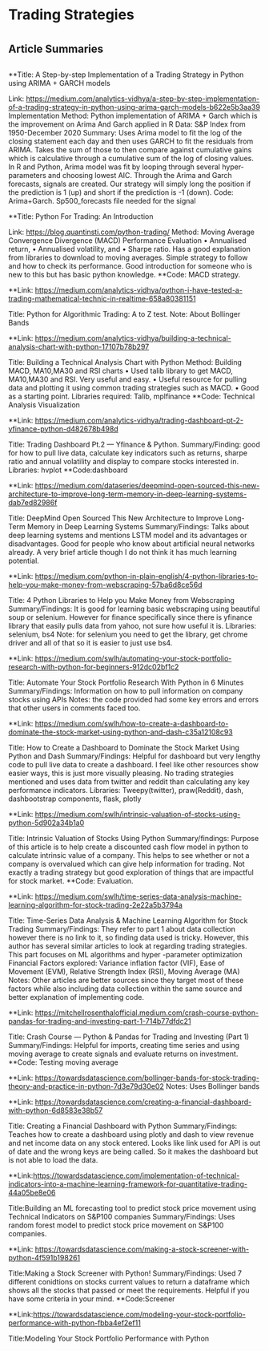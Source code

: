 # Trading Strategies <h1>

## Article Summaries <h2>


**Title: A Step-by-step Implementation of a Trading Strategy in Python using ARIMA + GARCH models

Link: https://medium.com/analytics-vidhya/a-step-by-step-implementation-of-a-trading-strategy-in-python-using-arima-garch-models-b622e5b3aa39 
Implementation Method: Python implementation of ARIMA + Garch which is the improvement on Arima And Garch applied in R
Data: S&P Index from 1950-December 2020
Summary: Uses Arima model to fit the log of the closing statement each day and then uses GARCH to fit the residuals from ARIMA. Takes the sum of those to then compare against cumulative gains which is calculative through a cumulative sum of the log of closing values. 
In R and Python, Arima model was fit by looping through several hyper-parameters and choosing lowest AIC. Through the Arima and Garch forecasts, signals are created. Our strategy will simply long the position if the prediction is 1 (up) and short if the prediction is -1 (down). 
Code: Arima+Garch. Sp500_forecasts file needed for the signal


**Title: Python For Trading: An Introduction

Link: https://blog.quantinsti.com/python-trading/
Method: Moving Average Convergence Divergence (MACD)
Performance Evaluation
•	Annualised return,
•	Annualised volatility, and
•	Sharpe ratio.
Has a good explanation from libraries to download to moving averages. Simple strategy to follow and how to check its performance. Good introduction for someone who is new to this but has basic python knowledge. 
**Code: MACD strategy. 

**Link: https://medium.com/analytics-vidhya/python-i-have-tested-a-trading-mathematical-technic-in-realtime-658a80381151

Title: Python for Algorithmic Trading: A to Z test.
Note: About Bollinger Bands 

**Link: https://medium.com/analytics-vidhya/building-a-technical-analysis-chart-with-python-17107b78b297

Title: Building a Technical Analysis Chart with Python
Method: Building MACD, MA10,MA30 and RSI charts
•	Used talib library to get MACD, MA10,MA30 and RSI. Very useful and easy. 
•	Useful resource for pulling data and plotting it using common trading strategies such as MACD. 
•	Good as a starting point. 
Libraries required: Talib, mplfinance 
**Code: Technical Analysis Visualization

**Link: https://medium.com/analytics-vidhya/trading-dashboard-pt-2-yfinance-python-d482678b498d

Title: Trading Dashboard Pt.2 — Yfinance & Python.
Summary/Finding: good for how to pull live data, calculate key indicators such as returns, sharpe ratio and annual volatility and display to compare stocks interested in. 
Libraries: hvplot
**Code:dashboard 


**Link: https://medium.com/dataseries/deepmind-open-sourced-this-new-architecture-to-improve-long-term-memory-in-deep-learning-systems-dab7ed82986f

Title: DeepMind Open Sourced This New Architecture to Improve Long-Term Memory in Deep Learning Systems
Summary/Findings: Talks about deep learning systems and mentions LSTM model and its advantages or disadvantages. Good for people who know about artificial neural networks already. A very brief article though I do not think it has much learning potential.

**Link: https://medium.com/python-in-plain-english/4-python-libraries-to-help-you-make-money-from-webscraping-57ba6d8ce56d

Title: 4 Python Libraries to Help you Make Money from Webscraping
Summary/Findings: It is good for learning basic webscraping using beautiful soup or selenium. However for finance specifically since there is yfinance library that easily pulls data from yahoo, not sure how useful it is. 
Libraries: selenium, bs4
Note: for selenium you need to get the library, get chrome driver and all of that so it is easier to just use bs4. 

**Link: https://medium.com/swlh/automating-your-stock-portfolio-research-with-python-for-beginners-912dc02bf1c2

Title: Automate Your Stock Portfolio Research With Python in 6 Minutes
Summary/Findings: Information on how to pull information on company stocks using APIs
Notes: the code provided had some key errors and errors that other users in comments faced too. 

**Link: https://medium.com/swlh/how-to-create-a-dashboard-to-dominate-the-stock-market-using-python-and-dash-c35a12108c93

Title: How to Create a Dashboard to Dominate the Stock Market Using Python and Dash
Summary/Findings: Helpful for dashboard but very lengthy code to pull live data to create a dashboard. I feel like other resources show easier ways, this is just more visually pleasing. No trading strategies mentioned and uses data from twitter and reddit than calculating any key performance indicators. 
Libraries: Tweepy(twitter), praw(Reddit), dash, dashbootstrap components, flask, plotly


**Link: https://medium.com/swlh/intrinsic-valuation-of-stocks-using-python-5d902a34b1a0

Title: Intrinsic Valuation of Stocks Using Python
Summary/findings: Purpose of this article is to help create a discounted cash flow model in python to calculate intrinsic value of a company. This helps to see whether or not a company is overvalued which can give help information for trading. Not exactly a trading strategy but good exploration of things that are impactful for stock market. 
**Code: Evaluation.

**Link: https://medium.com/swlh/time-series-data-analysis-machine-learning-algorithm-for-stock-trading-2e22a5b3794a

Title: Time-Series Data Analysis & Machine Learning Algorithm for Stock Trading
Summary/Findings: They refer to part 1 about data collection however there is no link to it, so finding data used is tricky. However, this author has several similar articles to look at regarding trading strategies. This part focuses on ML algorithms and hyper -parameter optimization
Financial Factors explored: Variance inflation factor (VIF), Ease of Movement (EVM), Relative Strength Index (RSI), Moving Average (MA)
Notes: Other articles are better sources since they target most of these factors while also including data collection within the same source and better explanation of implementing code. 

**Link: https://mitchellrosenthalofficial.medium.com/crash-course-python-pandas-for-trading-and-investing-part-1-714b77dfdc21

Title: Crash Course — Python & Pandas for Trading and Investing (Part 1)
Summary/Findings: Helpful for imports, creating time series and using moving average to create signals and evaluate returns on investment. 
**Code: Testing moving average

**Link: https://towardsdatascience.com/bollinger-bands-for-stock-trading-theory-and-practice-in-python-7d3e79d30e02
Notes: Uses Bollinger bands


**Link: https://towardsdatascience.com/creating-a-financial-dashboard-with-python-6d8583e38b57

Title: Creating a Financial Dashboard with Python
Summary/Findings: Teaches how to create a dashboard using plotly and dash to view revenue and net income data on any stock entered. 
Looks like link used for API is out of date and the wrong keys are being called. So it makes the dashboard but is not able to load the data. 


**Link:https://towardsdatascience.com/implementation-of-technical-indicators-into-a-machine-learning-framework-for-quantitative-trading-44a05be8e06

Title:Building an ML forecasting tool to predict stock price movement using Technical Indicators on S&P100 companies
Summary/Findings: Uses random forest model to predict stock price movement on S&P100 companies.

**Link: https://towardsdatascience.com/making-a-stock-screener-with-python-4f591b198261

Title:Making a Stock Screener with Python!
Summary/Findings: Used 7 different conidtions on stocks current values to return a dataframe which shows all the stocks that passed or meet the requirements. 
Helpful if you have some criteria in your mind. 
**Code:Screener

**Link:https://towardsdatascience.com/modeling-your-stock-portfolio-performance-with-python-fbba4ef2ef11

Title:Modeling Your Stock Portfolio Performance with Python








